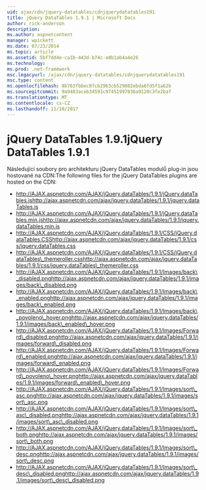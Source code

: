 ```yaml
---
uid: ajax/cdn/jquery-datatables/cdnjquerydatatables191
title: jQuery DataTables 1.9.1 | Microsoft Docs
author: rick-anderson
description: 
ms.author: aspnetcontent
manager: wpickett
ms.date: 07/23/2014
ms.topic: article
ms.assetid: 5bf7dd4e-ca1b-443d-b74c-a8b1ab4a4e26
ms.technology: 
ms.prod: .net-framework
msc.legacyurl: /ajax/cdn/jquery-datatables/cdnjquerydatatables191
msc.type: content
ms.openlocfilehash: 8b763fbbec8fcb2963cb529802ebda6fd5f1a62b
ms.sourcegitcommit: 9a9483aceb34591c97451997036a9120c3fe2baf
ms.translationtype: MT
ms.contentlocale: cs-CZ
ms.lasthandoff: 11/10/2017
---
```

<a name="jquery-datatables-191"></a><span data-ttu-id="981ab-102">jQuery DataTables 1.9.1</span><span class="sxs-lookup"><span data-stu-id="981ab-102">jQuery DataTables 1.9.1</span></span>
====================
<span data-ttu-id="981ab-103">Následující soubory pro architekturu jQuery DataTables modulů plug-in jsou hostované na CDN:</span><span class="sxs-lookup"><span data-stu-id="981ab-103">The following files for the jQuery DataTables plugins are hosted on the CDN:</span></span>

- <span data-ttu-id="981ab-104">http://AJAX.aspnetcdn.com/AJAX/jQuery.dataTables/1.9.1/jQuery.dataTables.js</span><span class="sxs-lookup"><span data-stu-id="981ab-104">http://ajax.aspnetcdn.com/ajax/jquery.dataTables/1.9.1/jquery.dataTables.js</span></span>
- <span data-ttu-id="981ab-105">http://AJAX.aspnetcdn.com/AJAX/jQuery.dataTables/1.9.1/jQuery.dataTables.min.js</span><span class="sxs-lookup"><span data-stu-id="981ab-105">http://ajax.aspnetcdn.com/ajax/jquery.dataTables/1.9.1/jquery.dataTables.min.js</span></span>
- <span data-ttu-id="981ab-106">http://AJAX.aspnetcdn.com/AJAX/jQuery.dataTables/1.9.1/CSS/jQuery.dataTables.CSS</span><span class="sxs-lookup"><span data-stu-id="981ab-106">http://ajax.aspnetcdn.com/ajax/jquery.dataTables/1.9.1/css/jquery.dataTables.css</span></span>
- <span data-ttu-id="981ab-107">http://AJAX.aspnetcdn.com/AJAX/jQuery.dataTables/1.9.1/CSS/jQuery.dataTables\_themeroller.css</span><span class="sxs-lookup"><span data-stu-id="981ab-107">http://ajax.aspnetcdn.com/ajax/jquery.dataTables/1.9.1/css/jquery.dataTables\_themeroller.css</span></span>
- <span data-ttu-id="981ab-108">http://AJAX.aspnetcdn.com/AJAX/jQuery.dataTables/1.9.1/Images/back\_disabled.png</span><span class="sxs-lookup"><span data-stu-id="981ab-108">http://ajax.aspnetcdn.com/ajax/jquery.dataTables/1.9.1/images/back\_disabled.png</span></span>
- <span data-ttu-id="981ab-109">http://AJAX.aspnetcdn.com/AJAX/jQuery.dataTables/1.9.1/Images/back\_enabled.png</span><span class="sxs-lookup"><span data-stu-id="981ab-109">http://ajax.aspnetcdn.com/ajax/jquery.dataTables/1.9.1/images/back\_enabled.png</span></span>
- <span data-ttu-id="981ab-110">http://AJAX.aspnetcdn.com/AJAX/jQuery.dataTables/1.9.1/Images/back\_povoleno\_hover.png</span><span class="sxs-lookup"><span data-stu-id="981ab-110">http://ajax.aspnetcdn.com/ajax/jquery.dataTables/1.9.1/images/back\_enabled\_hover.png</span></span>
- <span data-ttu-id="981ab-111">http://AJAX.aspnetcdn.com/AJAX/jQuery.dataTables/1.9.1/Images/Forward\_disabled.png</span><span class="sxs-lookup"><span data-stu-id="981ab-111">http://ajax.aspnetcdn.com/ajax/jquery.dataTables/1.9.1/images/forward\_disabled.png</span></span>
- <span data-ttu-id="981ab-112">http://AJAX.aspnetcdn.com/AJAX/jQuery.dataTables/1.9.1/Images/Forward\_enabled.png</span><span class="sxs-lookup"><span data-stu-id="981ab-112">http://ajax.aspnetcdn.com/ajax/jquery.dataTables/1.9.1/images/forward\_enabled.png</span></span>
- <span data-ttu-id="981ab-113">http://AJAX.aspnetcdn.com/AJAX/jQuery.dataTables/1.9.1/Images/Forward\_povoleno\_hover.png</span><span class="sxs-lookup"><span data-stu-id="981ab-113">http://ajax.aspnetcdn.com/ajax/jquery.dataTables/1.9.1/images/forward\_enabled\_hover.png</span></span>
- <span data-ttu-id="981ab-114">http://AJAX.aspnetcdn.com/AJAX/jQuery.dataTables/1.9.1/Images/sort\_asc.png</span><span class="sxs-lookup"><span data-stu-id="981ab-114">http://ajax.aspnetcdn.com/ajax/jquery.dataTables/1.9.1/images/sort\_asc.png</span></span>
- <span data-ttu-id="981ab-115">http://AJAX.aspnetcdn.com/AJAX/jQuery.dataTables/1.9.1/Images/sort\_asc\_disabled.png</span><span class="sxs-lookup"><span data-stu-id="981ab-115">http://ajax.aspnetcdn.com/ajax/jquery.dataTables/1.9.1/images/sort\_asc\_disabled.png</span></span>
- <span data-ttu-id="981ab-116">http://AJAX.aspnetcdn.com/AJAX/jQuery.dataTables/1.9.1/Images/sort\_both.png</span><span class="sxs-lookup"><span data-stu-id="981ab-116">http://ajax.aspnetcdn.com/ajax/jquery.dataTables/1.9.1/images/sort\_both.png</span></span>
- <span data-ttu-id="981ab-117">http://AJAX.aspnetcdn.com/AJAX/jQuery.dataTables/1.9.1/Images/sort\_desc.png</span><span class="sxs-lookup"><span data-stu-id="981ab-117">http://ajax.aspnetcdn.com/ajax/jquery.dataTables/1.9.1/images/sort\_desc.png</span></span>
- <span data-ttu-id="981ab-118">http://AJAX.aspnetcdn.com/AJAX/jQuery.dataTables/1.9.1/Images/sort\_desc\_disabled.png</span><span class="sxs-lookup"><span data-stu-id="981ab-118">http://ajax.aspnetcdn.com/ajax/jquery.dataTables/1.9.1/images/sort\_desc\_disabled.png</span></span>
